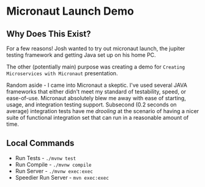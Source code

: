 # Micronaut Launch Demo

## Why Does This Exist?
For a few reasons! Josh wanted to try out micronaut launch, the jupiter testing framework and getting Java set up on his home PC. 

The other (potentially main) purpose was creating a demo for `Creating Microservices with Micronaut` presentation.

Random aside - I came into Micronaut a skeptic. I've used several JAVA frameworks that either didn't meet my standard of testability, speed, or ease-of-use. Micronaut absolutely blew me away with ease of starting, usage, and integration testing support. Subsecond (0.2 seconds on average) integration tests have me *drooling* at the scenario of having a nicer suite of functional integration set that can run in a reasonable amount of time.

## Local Commands

- Run Tests - `./mvnw test`
- Run Compile - `./mvnw compile`
- Run Server - `./mvnw exec:exec`
- Speedier Run Server - `mvn exec:exec`



